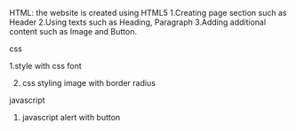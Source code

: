HTML: the website is created using HTML5
1.Creating page section such as Header
2.Using texts such as Heading, Paragraph
3.Adding additional content such as Image and Button.


css

1.style with css font

2. css styling image with border radius 

javascript

1. javascript alert with button
